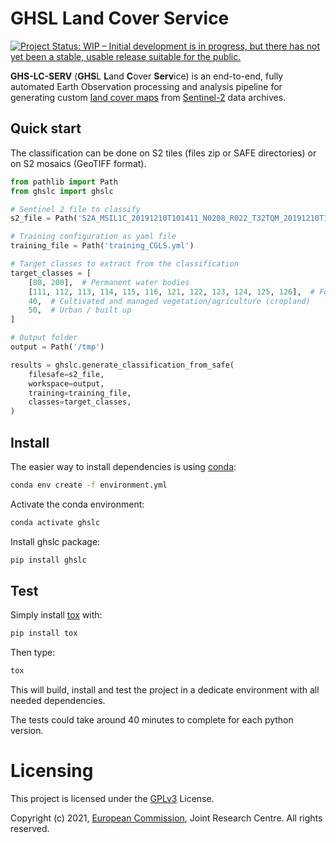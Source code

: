 # GHSL Land Cover Service
[![Project Status: WIP – Initial development is in progress, but there has not yet been a stable, usable release suitable for the public.](https://www.repostatus.org/badges/latest/wip.svg)](https://www.repostatus.org/#wip)

**GHS-LC-SERV** (**GHS**L **L**and **C**over **Serv**ice) is an end-to-end, fully automated Earth Observation processing and analysis pipeline for generating custom [land cover maps](https://land.copernicus.eu/global/products/lc) from [Sentinel-2](https://sentinel.esa.int/web/sentinel/missions/sentinel-2) data archives.

## Quick start

The classification can be done on S2 tiles (files zip or SAFE directories) or on S2 mosaics (GeoTIFF format).

```python
from pathlib import Path
from ghslc import ghslc

# Sentinel 2 file to classify
s2_file = Path('S2A_MSIL1C_20191210T101411_N0208_R022_T32TQM_20191210T104357.zip')

# Training configuration as yaml file
training_file = Path('training_CGLS.yml')

# Target classes to extract from the classification
target_classes = [
    [80, 200],  # Permanent water bodies
    [111, 112, 113, 114, 115, 116, 121, 122, 123, 124, 125, 126],  # Forests
    40,  # Cultivated and managed vegetation/agriculture (cropland)
    50,  # Urban / built up
]

# Output folder
output = Path('/tmp')

results = ghslc.generate_classification_from_safe(
    filesafe=s2_file,
    workspace=output,
    training=training_file,
    classes=target_classes,
)
```


## Install
The easier way to install dependencies is using [conda](https://docs.conda.io/en/latest/miniconda.html):

```bash
conda env create -f environment.yml
```

Activate the conda environment:
```bash
conda activate ghslc
```

Install ghslc package:
```bash
pip install ghslc
```


## Test

Simply install [tox](https://tox.wiki/en/latest/#what-is-tox) with:
```bash
pip install tox
```

Then type:
```bash
tox
```

This will build, install and test the project in a dedicate environment with all needed dependencies.

The tests could take around 40 minutes to complete for each python version.

# Licensing
This project is licensed under the [GPLv3](http://www.gnu.org/licenses/gpl-3.0.html) License.

Copyright (c) 2021, [European Commission](https://ec.europa.eu/), Joint Research Centre. All rights reserved.
